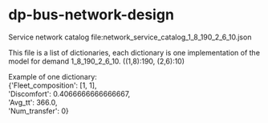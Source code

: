 # dp-bus-network-design
Service network catalog file:network_service_catalog_1_8_190_2_6_10.json

This file is a list of dictionaries, each dictionary is one implementation of the model for demand 1_8_190_2_6_10. ((1,8):190, (2,6):10)

Example of one dictionary: \
{'Fleet_composition': [1, 1],\
 'Discomfort': 0.4066666666666667,\
 'Avg_tt': 366.0,\
 'Num_transfer': 0}